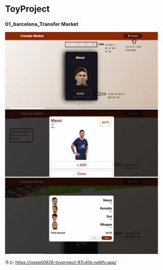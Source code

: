 # ToyProject

### 01_barcelona_Transfer Market

![main](https://github.com/chlrkdgml77/ToyProject/blob/main/barcelona_project_%EC%84%A4%EB%AA%85/main.png)
![player_detail](https://github.com/chlrkdgml77/ToyProject/blob/main/barcelona_project_%EC%84%A4%EB%AA%85/player_detail.png)
![cart](https://github.com/chlrkdgml77/ToyProject/blob/main/barcelona_project_%EC%84%A4%EB%AA%85/cart.png)


주소: https://joseph0926-toyproject-97c40e.netlify.app/
